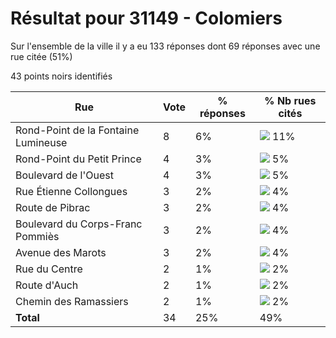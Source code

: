 # Résultat pour 31149 - Colomiers

Sur l'ensemble de la ville il y a eu 133 réponses dont 69 réponses avec une rue citée (51%)

43 points noirs identifiés

| Rue | Vote | % réponses | % Nb rues cités|
|-----|------|------------|----------------|
| Rond-Point de la Fontaine Lumineuse | 8 | 6% | <img src="../../img/bar_11.gif" />&nbsp;11%|
| Rond-Point du Petit Prince | 4 | 3% | <img src="../../img/bar_5.gif" />&nbsp;5%|
| Boulevard de l'Ouest | 4 | 3% | <img src="../../img/bar_5.gif" />&nbsp;5%|
| Rue Étienne Collongues | 3 | 2% | <img src="../../img/bar_4.gif" />&nbsp;4%|
| Route de Pibrac | 3 | 2% | <img src="../../img/bar_4.gif" />&nbsp;4%|
| Boulevard du Corps-Franc Pommiès | 3 | 2% | <img src="../../img/bar_4.gif" />&nbsp;4%|
| Avenue des Marots | 3 | 2% | <img src="../../img/bar_4.gif" />&nbsp;4%|
| Rue du Centre | 2 | 1% | <img src="../../img/bar_2.gif" />&nbsp;2%|
| Route d'Auch | 2 | 1% | <img src="../../img/bar_2.gif" />&nbsp;2%|
| Chemin des Ramassiers | 2 | 1% | <img src="../../img/bar_2.gif" />&nbsp;2%|
| **Total** | 34 | 25% | 49%|
